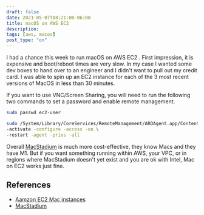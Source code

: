 ```yaml
---
draft: false
date: 2021-05-07T08:21:00-06:00
title: macOS on AWS EC2
description: 
tags: [aws, macos]
post_type: "on"
---
```

I had a chance this week to run macOS on AWS EC2 . First impression, it is expensive and boot/reboot times are very slow. In my case I wanted some dev boxes to hand over to an engineer and I didn't want to pull out my credit card. I was able to spin up an EC2 instance for each of the 3 most recent versions of MacOS in less than 30 minutes. 

If you want to use VNC/Screen Sharing, you will need to run the following two commands to set a password and enable remote management.

```bash
sudo passwd ec2-user

sudo /System/Library/CoreServices/RemoteManagement/ARDAgent.app/Contents/Resources/kickstart \
-activate -configure -access -on \
-restart -agent -privs -all
```

Overall [MacStadium](https://www.macstadium.com/) is much more cost-effective, they know Macs and they have M1. But if you want something running within AWS, your VPC, or in regions where MacStadium doesn't yet exist and you are ok with Intel, Mac on EC2 works just fine.

## References
- [Aamzon EC2 Mac instances](https://docs.aws.amazon.com/AWSEC2/latest/UserGuide/ec2-mac-instances.html) 
- [MacStadium](https://www.macstadium.com/)
